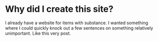 # Why did I create this site?

I already have a website for items with substance. I wanted something where I could quickly knock out a few sentences on something relatively unimportant. Like this very post.